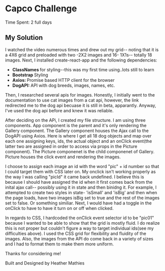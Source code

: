 
# Capco Challenge
<p>Time Spent: 2 full days</p>
<h2>My Solution</h2>
<p>I watched the video numerous times and drew out my grid-- noting that it is a 4X6 grid and preloaded with two -2X2 images and 16- 1X1s-- totally 18 images. Next, I installed create-react-app and the following dependencies: </p>

<ul>
  <li><b>ClassNames </b>for styling--this was my first time using..lots still to learn</li>
  <li><b>Bootstrap </b>Styling</li>
  <li><b>Axios: </b>Promise based HTTP client for the browser</li>
  <li><b>DogAPI: </b>API with dog breeds, images, names, etc.</li>
</ul>

<p>Then, I researched several apis for images.  Honestly, I initially went to the documentation to use cat images from a cat api, however, the link redirected me to the dog api becuase it is still in beta, apparantly.  Anyway, I've used the dog api before and knew it was reliable.  </p>

<p>After deciding on the APi, I created my file structure.  I am using three components.  App component is the parent and it's only rendering the Gallery component.  The Gallery component houses the Ajax call to the DogAPI using Axios. Here is where I get all 18 dog objects and map over each one assigning keys, ids, the actual object and an onClick event(the latter two are assigned in order to access via props in the Picture component). The Picture componenet is the child componenet of Gallery.  Picture houses the click event and rendering the images. </p>
<p>I choose to assign each image an id with the word "pic" + id number so that I could target them with CSS later on.  My onclick isn't working properly as the way I was calling "picId" it came back undefined. I believe this is because I should have assigned the id when it first comes back from the inital ajax call-- possibly using it in state and then binidng it.  For example, I attempted to create two styles in state- 'isSmall' and 'isBig' and then when the page loads, have two images isBig set to true and the rest of the images set to false.  Or something similiar.  Next, I would have had a toggle in the onClick to have to have it turn on or off when clicked.</p>
<p>In regards to CSS, I hardcoded the onClick event selector id to be "pic01" because I wanted to be able to show that the grid is mostly fluid.  I do realize this is not proper but couldn't figure a way to target individual ids(see my difficulties above).  I used the CSS grid for flexibility and fluidity of the images.  Also, the images from the API do come back in a variety of sizes and I had to format them to make them more uniform. </p>
<p>Thanks for considering me!</p>

<footer>Built and Designed by Heather Mathies</footer>
